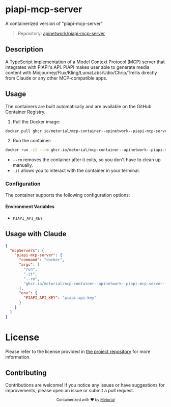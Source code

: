 
# piapi-mcp-server

A containerized version of "piapi-mcp-server"

> Repository: [apinetwork/piapi-mcp-server](https://github.com/apinetwork/piapi-mcp-server)

## Description

A TypeScript implementation of a Model Context Protocol (MCP) server that integrates with PiAPI's API. PiAPI makes user able to generate media content with Midjourney/Flux/Kling/LumaLabs/Udio/Chrip/Trellis directly from Claude or any other MCP-compatible apps.


## Usage

The containers are built automatically and are available on the GitHub Container Registry.

1. Pull the Docker image:

```bash
docker pull ghcr.io/metorial/mcp-container--apinetwork--piapi-mcp-server--piapi-mcp-server
```

2. Run the container:

```bash
docker run -it --rm ghcr.io/metorial/mcp-container--apinetwork--piapi-mcp-server--piapi-mcp-server 
```

- `--rm` removes the container after it exits, so you don't have to clean up manually.
- `-it` allows you to interact with the container in your terminal.


### Configuration

The container supports the following configuration options:




#### Environment Variables

- `PIAPI_API_KEY`




## Usage with Claude

```json
{
  "mcpServers": {
    "piapi-mcp-server": {
      "command": "docker",
      "args": [
        "run",
        "-it",
        "--rm",
        "ghcr.io/metorial/mcp-container--apinetwork--piapi-mcp-server--piapi-mcp-server"
      ],
      "env": {
        "PIAPI_API_KEY": "piapi-api-key"
      }
    }
  }
}
```

# License

Please refer to the license provided in [the project repository](https://github.com/apinetwork/piapi-mcp-server) for more information.

## Contributing

Contributions are welcome! If you notice any issues or have suggestions for improvements, please open an issue or submit a pull request.

<div align="center">
  <sub>Containerized with ❤️ by <a href="https://metorial.com">Metorial</a></sub>
</div>
  